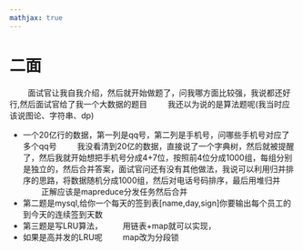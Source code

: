 ```yaml
---
mathjax: true
---
```


# 二面
&emsp;&emsp; 面试官让我自我介绍，然后就开始做题了，问我哪方面比较强，我说都还好行,然后面试官给了我一个大数据的题目
&emsp;&emsp; 我还以为说的是算法题呢(我当时应该说图论、字符串、dp)
- 一个20亿行的数据，第一列是qq号，第二列是手机号，问哪些手机号对应了多个qq号
&emsp;&emsp; 我没看清到20亿的数据，直接说了一个字典树，然后就被提醒了，然后我就开始想把手机号分成4+7位，按照前4位分成1000组，每组分别是独立的，然后合并答案，面试官问还有没有其他做法，我说可以利用归并排序的思路，将数据随机分成1000组，然后对电话号码排序，最后用堆归并
&emsp;&emsp; 正解应该是mapreduce分发任务然后合并
- 第二题是mysql,给你一个每天的签到表[name,day,sign]你要输出每个员工的到今天的连续签到天数
- 第三题是写LRU算法，
&emsp;&emsp; 用链表+map就可以实现，
- 如果是高并发的LRU呢
&emsp;&emsp; map改为分段锁

